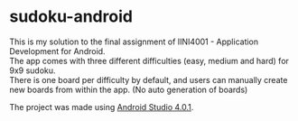 # sudoku-android
This is my solution to the final assignment of IINI4001 - Application Development for Android.   
The app comes with three different difficulties (easy, medium and hard) for 9x9 sudoku.   
There is one board per difficulty by default, and users can manually create new boards from within the app. (No auto generation of boards)   
   
The project was made using [Android Studio 4.0.1](https://developer.android.com/studio).
